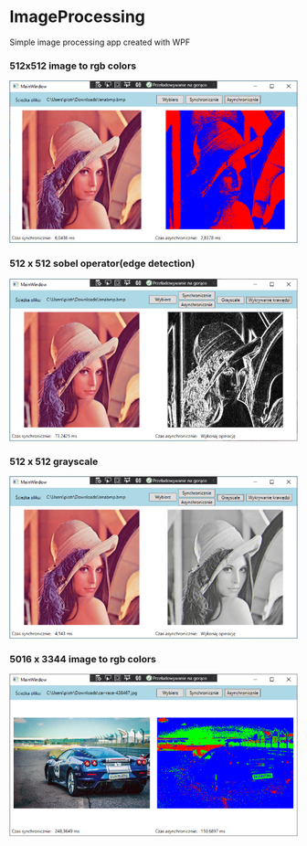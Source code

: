 # ImageProcessing
Simple image processing app created with WPF

### 512x512 image to rgb colors
![LenaResult](./assets/LenaResult.png)

### 512 x 512 sobel operator(edge detection)
![CarResult](./assets/SobelOperatorResult.png)

### 512 x 512 grayscale
![CarResult](./assets/GrayscaleResult.png)

### 5016 x 3344 image to rgb colors
![CarResult](./assets/CarResult.png)
